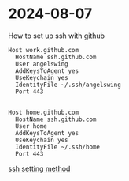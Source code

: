 # 2024-08-07

How to set up ssh with github
``` 
Host work.github.com
  HostName ssh.github.com
  User angelswing
  AddKeysToAgent yes
  UseKeychain yes
  IdentityFile ~/.ssh/angelswing
  Port 443


Host home.github.com
  HostName ssh.github.com
  User home
  AddKeysToAgent yes
  UseKeychain yes
  IdentityFile ~/.ssh/home
  Port 443
```
[ssh setting method](https://docs.github.com/en/authentication/connecting-to-github-with-ssh/generating-a-new-ssh-key-and-adding-it-to-the-ssh-agent)


